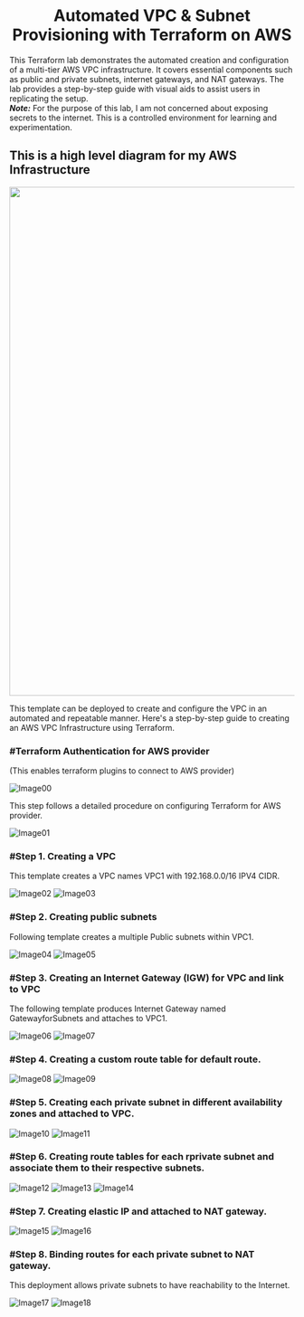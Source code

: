 <h1 align="center">Automated VPC & Subnet Provisioning with Terraform on AWS</h1>

This Terraform lab demonstrates the automated creation and configuration of a multi-tier AWS VPC infrastructure. It covers essential components such as public and private subnets, internet gateways, and NAT gateways. The lab provides a step-by-step guide with visual aids to assist users in replicating the setup. <br>
***Note:*** For the purpose of this lab, I am not concerned about exposing secrets to the internet. This is a controlled environment for learning and experimentation.

<h2 align="left">This is a high level diagram for my AWS Infrastructure</h2>

<img align="center" src="https://github.com/user-attachments/assets/1a6ae068-360c-4ccf-8dec-cd0284c5e7e7" height="900" width="1200"><br>

This template can be deployed to create and configure the VPC in an automated and repeatable manner. Here's a step-by-step guide to creating an AWS VPC Infrastructure using Terraform.

<h3 align="left">#Terraform Authentication for AWS provider</h3>
(This enables terraform plugins to connect to AWS provider)

![Image00](https://github.com/user-attachments/assets/885356ff-c37e-42a5-8bde-f3703ffdb510)

This step follows a detailed procedure on configuring Terraform for AWS provider.

![Image01](https://github.com/user-attachments/assets/16db26a7-25f3-447b-92c4-98ea793f491c "alt text")


<h3 align="left">#Step 1. Creating a VPC</h3>

This template creates a VPC names VPC1 with 192.168.0.0/16 IPV4 CIDR.

![Image02](https://github.com/user-attachments/assets/af77b577-0654-4549-b023-d9ccbbdd6c05)
![Image03](https://github.com/user-attachments/assets/5a1cf1c7-0840-4fd8-87de-21fb96d9f38b)

<h3 align="left">#Step 2. Creating public subnets</h3>

Following template creates a multiple Public subnets within VPC1. 

![Image04](https://github.com/user-attachments/assets/538f4090-6050-4c79-ac1d-2a56109479f2)
![Image05](https://github.com/user-attachments/assets/7a4be0d3-558b-4954-aeda-d0c0b81769d4)


<h3 align="left">#Step 3. Creating an Internet Gateway (IGW) for VPC and link to VPC</h3>

The following template produces Internet Gateway named GatewayforSubnets and attaches to VPC1.

![Image06](https://github.com/user-attachments/assets/62f0d534-c226-4818-ad21-6394ba38d787)
![Image07](https://github.com/user-attachments/assets/f78f2cd8-ec36-4462-a760-a57cdca0bc4e)

<h3 align="left">#Step 4. Creating a custom route table for default route.</h3>

![Image08](https://github.com/user-attachments/assets/6e0c6e52-e260-4764-9c00-523be982f2bd)
![Image09](https://github.com/user-attachments/assets/a19033e9-37f0-462e-9822-6d4f14558f6b)

<h3 align="left">#Step 5. Creating each private subnet in different availability zones and attached to VPC.</h3>

![Image10](https://github.com/user-attachments/assets/b0c752ad-b03b-492f-86bb-caad755d64fc)
![Image11](https://github.com/user-attachments/assets/857fe55e-7e5e-434d-a08f-a8637059092e)

<h3 align="left">#Step 6. Creating route tables for each rprivate subnet and associate them to their respective subnets.</h3>

![Image12](https://github.com/user-attachments/assets/123f2aa7-d855-4df4-9108-63ddafd17b5e)
![Image13](https://github.com/user-attachments/assets/01ffa569-8db3-4be6-a7f2-460695da3c32)
![Image14](https://github.com/user-attachments/assets/28ca929e-fdf6-42d5-b62f-5d6289b86bbd)

<h3 align="left">#Step 7. Creating elastic IP and attached to NAT gateway.</h3>

![Image15](https://github.com/user-attachments/assets/812a5119-f16f-405f-bb43-6b9bbdf370fb)
![Image16](https://github.com/user-attachments/assets/ed9cc377-cbda-49fa-a249-214dea14bd1d)

<h3 align="left">#Step 8. Binding routes for each private subnet to NAT gateway.</h3> 
This deployment allows private subnets to have reachability to the Internet.

![Image17](https://github.com/user-attachments/assets/b847ebc6-07ed-48fe-a011-e13ea490da8e)
![Image18](https://github.com/user-attachments/assets/6c258722-fd46-4239-aba7-0b473711a5c4) 

